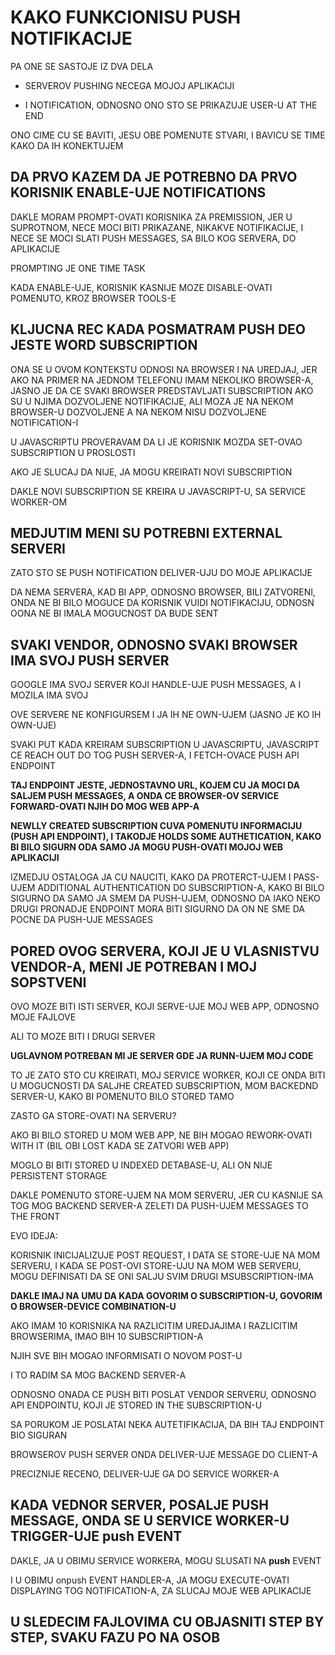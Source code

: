 # KAKO FUNKCIONISU PUSH NOTIFIKACIJE

PA ONE SE SASTOJE IZ DVA DELA

- SERVEROV PUSHING NECEGA MOJOJ APLIKACIJI

- I NOTIFICATION, ODNOSNO ONO STO SE PRIKAZUJE USER-U AT THE END

ONO CIME CU SE BAVITI, JESU OBE POMENUTE STVARI, I BAVICU SE TIME KAKO DA IH KONEKTUJEM

## DA PRVO KAZEM DA JE POTREBNO DA PRVO KORISNIK ENABLE-UJE NOTIFICATIONS

DAKLE MORAM PROMPT-OVATI KORISNIKA ZA PREMISSION, JER U SUPROTNOM, NECE MOCI BITI PRIKAZANE, NIKAKVE NOTIFIKACIJE, I NECE SE MOCI SLATI PUSH MESSAGES, SA BILO KOG SERVERA, DO APLIKACIJE

PROMPTING JE ONE TIME TASK

KADA ENABLE-UJE, KORISNIK KASNIJE MOZE DISABLE-OVATI POMENUTO, KROZ BROWSER TOOLS-E

## KLJUCNA REC KADA POSMATRAM PUSH DEO JESTE WORD SUBSCRIPTION

ONA SE U OVOM KONTEKSTU ODNOSI NA BROWSER I NA UREDJAJ, JER AKO NA PRIMER NA JEDNOM TELEFONU IMAM NEKOLIKO BROWSER-A, JASNO JE DA CE SVAKI BROWSER PREDSTAVLJATI SUBSCRIPTION AKO SU U NJIMA DOZVOLJENE NOTIFIKACIJE, ALI  MOZA JE NA NEKOM BROWSER-U DOZVOLJENE A NA NEKOM NISU DOZVOLJENE NOTIFICATION-I

U JAVASCRIPTU PROVERAVAM DA LI JE KORISNIK MOZDA SET-OVAO SUBSCRIPTION U PROSLOSTI

AKO JE SLUCAJ DA NIJE, JA MOGU KREIRATI NOVI SUBSCRIPTION

DAKLE NOVI SUBSCRIPTION SE KREIRA U JAVASCRIPT-U, SA SERVICE WORKER-OM

## MEDJUTIM MENI SU POTREBNI EXTERNAL SERVERI

ZATO STO SE PUSH NOTIFICATION DELIVER-UJU DO MOJE APLIKACIJE

DA NEMA SERVERA, KAD BI APP, ODNOSNO BROWSER, BILI ZATVORENI, ONDA NE BI BILO MOGUCE DA KORISNIK VUIDI NOTIFIKACIJU, ODNOSN OONA NE BI IMALA MOGUCNOST DA BUDE SENT

## SVAKI VENDOR, ODNOSNO SVAKI BROWSER IMA SVOJ PUSH SERVER

GOOGLE IMA SVOJ SERVER KOJI HANDLE-UJE PUSH MESSAGES, A I MOZILA IMA SVOJ

OVE SERVERE NE KONFIGURSEM I JA IH NE OWN-UJEM (JASNO JE KO IH OWN-UJE)

SVAKI PUT KADA KREIRAM SUBSCRIPTION U JAVASCRIPTU, JAVASCRIPT CE REACH OUT DO TOG PUSH SERVER-A, I FETCH-OVACE PUSH API ENDPOINT

**TAJ ENDPOINT JESTE, JEDNOSTAVNO URL, KOJEM CU JA MOCI DA SALJEM PUSH MESSAGES, A ONDA CE BROWSER-OV SERVICE FORWARD-OVATI NJIH DO MOG WEB APP-A**

**NEWLLY CREATED SUBSCRIPTION CUVA POMENUTU INFORMACIJU (PUSH API ENDPOINT), I TAKODJE HOLDS SOME AUTHETICATION, KAKO BI BILO SIGURN ODA SAMO JA MOGU PUSH-OVATI MOJOJ WEB APLIKACIJI**

IZMEDJU OSTALOGA JA CU NAUCITI, KAKO DA PROTERCT-UJEM I PASS-UJEM ADDITIONAL AUTHENTICATION DO SUBSCRIPTION-A, KAKO BI BILO SIGURNO DA SAMO JA SMEM DA PUSH-UJEM, ODNOSNO DA IAKO NEKO DRUGI PRONADJE ENDPOINT MORA BITI SIGURNO DA ON NE SME DA POCNE DA PUSH-UJE MESSAGES

## PORED OVOG SERVERA, KOJI JE U VLASNISTVU VENDOR-A, MENI JE POTREBAN I MOJ SOPSTVENI

OVO MOZE BITI ISTI SERVER, KOJI SERVE-UJE MOJ WEB APP, ODNOSNO MOJE FAJLOVE

ALI TO MOZE BITI I DRUGI SERVER

**UGLAVNOM POTREBAN MI JE SERVER GDE JA RUNN-UJEM MOJ CODE**

TO JE ZATO STO CU KREIRATI, MOJ SERVICE WORKER, KOJI CE ONDA BITI U MOGUCNOSTI DA SALJHE CREATED SUBSCRIPTION, MOM BACKEDND SERVER-U, KAKO BI POMENUTO BILO STORED TAMO

ZASTO GA STORE-OVATI NA SERVERU?

AKO BI BILO STORED U MOM WEB APP, NE BIH MOGAO REWORK-OVATI WITH IT (BIL OBI LOST KADA SE ZATVORI WEB APP)

MOGLO BI BITI STORED U INDEXED DETABASE-U, ALI ON NIJE PERSISTENT STORAGE

DAKLE POMENUTO STORE-UJEM NA MOM SERVERU, JER CU KASNIJE SA TOG MOG BACKEND SERVER-A ZELETI DA PUSH-UJEM MESSAGES TO THE FRONT

EVO IDEJA:

KORISNIK INICIJALIZUJE POST REQUEST, I DATA SE STORE-UJE NA MOM SERVERU, I KADA SE POST-OVI STORE-UJU NA MOM WEB SERVERU, MOGU DEFINISATI DA SE ONI SALJU SVIM DRUGI MSUBSCRIPTION-IMA 

**DAKLE IMAJ NA UMU DA KADA GOVORIM O SUBSCRIPTION-U, GOVORIM O BROWSER-DEVICE COMBINATION-U**

AKO IMAM 10 KORISNIKA NA RAZLICITIM UREDJAJIMA I RAZLICITIM BROWSERIMA, IMAO BIH 10 SUBSCRIPTION-A

NJIH SVE BIH MOGAO INFORMISATI O NOVOM POST-U

I TO RADIM SA MOG BACKEND SERVER-A

ODNOSNO ONADA CE PUSH BITI POSLAT VENDOR SERVERU, ODNOSNO API ENDPOINTU, KOJI JE STORED IN THE SUBSCRIPTION-U

SA PORUKOM JE POSLATAI NEKA AUTETIFIKACIJA, DA BIH TAJ ENDPOINT BIO SIGURAN

BROWSEROV PUSH SERVER ONDA DELIVER-UJE MESSAGE DO CLIENT-A

PRECIZNIJE RECENO, DELIVER-UJE GA DO SERVICE WORKER-A

## KADA VEDNOR SERVER, POSALJE PUSH MESSAGE, ONDA SE U SERVICE WORKER-U TRIGGER-UJE push EVENT

DAKLE, JA U OBIMU SERVICE WORKERA, MOGU SLUSATI NA **push** EVENT

I U OBIMU onpush EVENT HANDLER-A, JA MOGU EXECUTE-OVATI DISPLAYING TOG NOTIFICATION-A, ZA SLUCAJ MOJE WEB APLIKACIJE

## U SLEDECIM FAJLOVIMA CU OBJASNITI STEP BY STEP, SVAKU FAZU PO NA OSOB